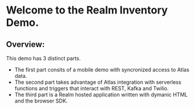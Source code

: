 # Welcome to the Realm Inventory Demo.   

## Overview:
This demo has 3 distinct parts.  

- The first part consits of a mobile demo with syncronized access to Atlas data.  
- The second part takes advantage of Atlas integration with serverless functions and triggers that interact with REST, Kafka and Twilio.   
- The third part is a Realm hosted application written with dymanic HTML and the browser SDK.

